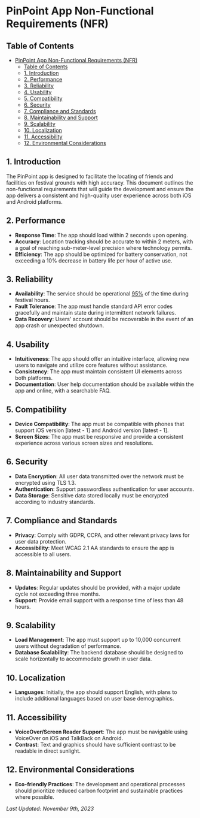 # PinPoint App Non-Functional Requirements (NFR)

## Table of Contents

- [PinPoint App Non-Functional Requirements (NFR)](#pinpoint-app-non-functional-requirements-nfr)
  - [Table of Contents](#table-of-contents)
  - [1. Introduction](#1-introduction)
  - [2. Performance](#2-performance)
  - [3. Reliability](#3-reliability)
  - [4. Usability](#4-usability)
  - [5. Compatibility](#5-compatibility)
  - [6. Security](#6-security)
  - [7. Compliance and Standards](#7-compliance-and-standards)
  - [8. Maintainability and Support](#8-maintainability-and-support)
  - [9. Scalability](#9-scalability)
  - [10. Localization](#10-localization)
  - [11. Accessibility](#11-accessibility)
  - [12. Environmental Considerations](#12-environmental-considerations)

## 1. Introduction

The PinPoint app is designed to facilitate the locating of friends and facilities on festival grounds with high accuracy. This document outlines the non-functional requirements that will guide the development and ensure the app delivers a consistent and high-quality user experience across both iOS and Android platforms.

## 2. Performance

- **Response Time**: The app should load within 2 seconds upon opening.
- **Accuracy**: Location tracking should be accurate to within 2 meters, with a goal of reaching sub-meter-level precision where technology permits.
- **Efficiency**: The app should be optimized for battery conservation, not exceeding a 10% decrease in battery life per hour of active use.

## 3. Reliability

- **Availability**: The service should be operational [95%](https://uptime.is/95) of the time during festival hours.
- **Fault Tolerance**: The app must handle standard API error codes gracefully and maintain state during intermittent network failures.
- **Data Recovery**: Users' account should be recoverable in the event of an app crash or unexpected shutdown.

## 4. Usability

- **Intuitiveness**: The app should offer an intuitive interface, allowing new users to navigate and utilize core features without assistance.
- **Consistency**: The app must maintain consistent UI elements across both platforms.
- **Documentation**: User help documentation should be available within the app and online, with a searchable FAQ.

## 5. Compatibility

- **Device Compatibility**: The app must be compatible with phones that support iOS version [latest - 1] and Android version [latest - 1].
- **Screen Sizes**: The app must be responsive and provide a consistent experience across various screen sizes and resolutions.

## 6. Security

- **Data Encryption**: All user data transmitted over the network must be encrypted using TLS 1.3.
- **Authentication**: Support passwordless authentication for user accounts.
- **Data Storage**: Sensitive data stored locally must be encrypted according to industry standards.

## 7. Compliance and Standards

- **Privacy**: Comply with GDPR, CCPA, and other relevant privacy laws for user data protection.
- **Accessibility**: Meet WCAG 2.1 AA standards to ensure the app is accessible to all users.

## 8. Maintainability and Support

- **Updates**: Regular updates should be provided, with a major update cycle not exceeding three months.
- **Support**: Provide email support with a response time of less than 48 hours.

## 9. Scalability

- **Load Management**: The app must support up to 10,000 concurrent users without degradation of performance.
- **Database Scalability**: The backend database should be designed to scale horizontally to accommodate growth in user data.

## 10. Localization

- **Languages**: Initially, the app should support English, with plans to include additional languages based on user base demographics.

## 11. Accessibility

- **VoiceOver/Screen Reader Support**: The app must be navigable using VoiceOver on iOS and TalkBack on Android.
- **Contrast**: Text and graphics should have sufficient contrast to be readable in direct sunlight.

## 12. Environmental Considerations

- **Eco-friendly Practices**: The development and operational processes should prioritize reduced carbon footprint and sustainable practices where possible.

_Last Updated: November 9th, 2023_
